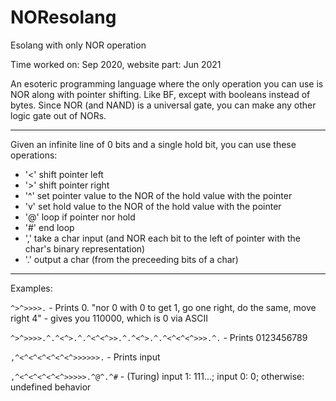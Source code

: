 # NOResolang
Esolang with only NOR operation

Time worked on: Sep 2020, website part: Jun 2021

An esoteric programming language where the only operation you can use is NOR along with pointer shifting. Like BF, except with booleans instead of bytes. Since NOR (and NAND) is a universal gate, you can make any other logic gate out of NORs.

- - -

Given an infinite line of 0 bits and a single hold bit, you can use these operations:

* '<' shift pointer left
* '>' shift pointer right
* '^' set pointer value to the NOR of the hold value with the pointer
* 'v' set hold value to the NOR of the hold value with the pointer
* '@' loop if pointer nor hold
* '#' end loop
* ',' take a char input (and NOR each bit to the left of pointer with the char's binary representation)
* '.' output a char (from the preceeding bits of a char)

- - -

Examples:

`^>^>>>>.` - Prints 0. "nor 0 with 0 to get 1, go one right, do the same, move right 4" - gives you 110000, which is 0 via ASCII

`^>^>>>>.^.^<^>.^.^<^<^>>.^.^<^>.^.^<^<^<^>>>.^.` - Prints 0123456789

`,^<^<^<^<^<^<^>>>>>>.` - Prints input

`,^<^<^<^<^<^>>>>>.^@^.^#` - (Turing) input 1: 111...; input 0: 0; otherwise: undefined behavior
